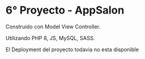 # 6° Proyecto - AppSalon
Construido con Model View Controller.

Utilizando PHP 8, JS, MySQL, SASS.

El Deployment del proyecto todavia no esta disponible
